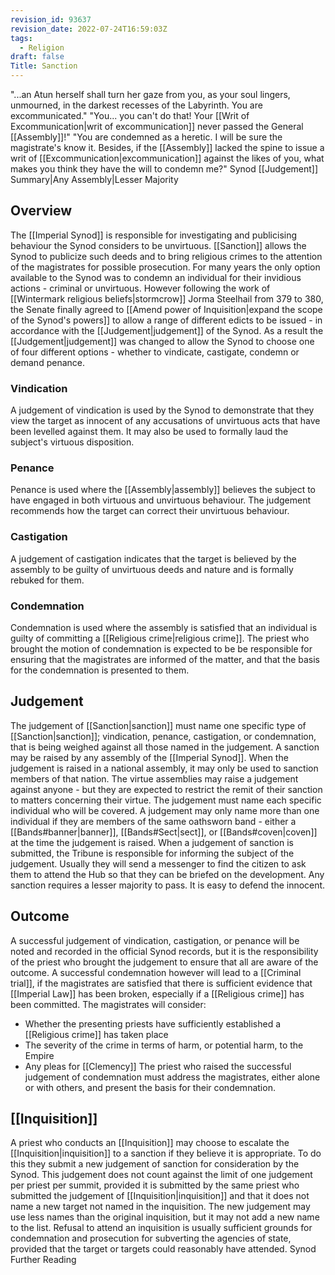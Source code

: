 ```yaml
---
revision_id: 93637
revision_date: 2022-07-24T16:59:03Z
tags:
  - Religion
draft: false
Title: Sanction
---
```

"...an Atun herself shall turn her gaze from you, as your soul lingers, unmourned, in the darkest recesses of the Labyrinth. You are excommunicated."
"You... you can't do that! Your [[Writ of Excommunication|writ of excommunication]] never passed the General [[Assembly]]!"
"You are condemned as a heretic. I will be sure the magistrate's know it. Besides, if the [[Assembly]] lacked the spine to issue a writ of [[Excommunication|excommunication]] against the likes of you, what makes you think they have the will to condemn me?"
Synod [[Judgement]] Summary|Any Assembly|Lesser Majority
## Overview
The [[Imperial Synod]] is responsible for investigating and publicising behaviour the Synod considers to be unvirtuous. [[Sanction]] allows the Synod to publicize such deeds and to bring religious crimes to the attention of the magistrates for possible prosecution.
For many years the only option available to the Synod was to condemn an individual for their invidious actions - criminal or unvirtuous. However following the work of [[Wintermark religious beliefs|stormcrow]] Jorma Steelhail from 379 to 380, the Senate finally agreed to [[Amend power of Inquisition|expand the scope of the Synod's powers]] to allow a range of different edicts to be issued - in accordance with the [[Judgement|judgement]] of the Synod.
As a result the [[Judgement|judgement]] was changed to allow the Synod to choose one of four different options - whether to vindicate, castigate, condemn or demand penance.
### Vindication
A judgement of vindication is used by the Synod to demonstrate that they view the target as innocent of any accusations of unvirtuous acts that have been levelled against them.  It may also be used to formally laud the subject's virtuous disposition.
### Penance
Penance is used where the [[Assembly|assembly]] believes the subject to have engaged in both virtuous and unvirtuous behaviour. The judgement recommends how the target can correct their unvirtuous behaviour.
### Castigation
A judgement of castigation indicates that the target is believed by the assembly to be guilty of unvirtuous deeds and nature and is formally rebuked for them. 
### Condemnation
Condemnation is used where the assembly is satisfied that an individual is guilty of committing a [[Religious crime|religious crime]]. The priest who brought the motion of condemnation is expected to be be responsible for ensuring that the magistrates are informed of the matter, and that the basis for the condemnation is presented to them.
## Judgement
The judgement of [[Sanction|sanction]] must name one specific type of [[Sanction|sanction]]; vindication, penance, castigation, or condemnation, that is being weighed against all those named in the judgement. A sanction may be raised by any assembly of the [[Imperial Synod]]. When the judgement is raised in a national assembly, it may only be used to sanction members of that nation. The virtue assemblies may raise a judgement against anyone - but they are expected to restrict the remit of their sanction to matters concerning their virtue.
The judgement must name each specific individual who will be covered. A judgement may only name more than one individual if they are members of the same oathsworn band - either a  [[Bands#banner|banner]], [[Bands#Sect|sect]], or [[Bands#coven|coven]] at the time the judgement is raised.
When a judgement of sanction is submitted, the Tribune is responsible for informing the subject of the judgement. Usually they will send a messenger to find the citizen to ask them to attend the Hub so that they can be briefed on the development. Any sanction requires a lesser majority to pass.
It is easy to defend the innocent.
## Outcome
A successful judgement of vindication, castigation, or penance will be noted and recorded in the official Synod records, but it is the responsibility of the priest who brought the judgement to ensure that all are aware of the outcome.
A successful condemnation however will lead to a [[Criminal trial]], if the magistrates are satisfied that there is sufficient evidence that [[Imperial  Law]] has been broken, especially if a [[Religious crime]] has been committed. The magistrates will consider:
* Whether the presenting priests have sufficiently established a [[Religious crime]] has taken place
* The severity of the crime in terms of harm, or potential harm, to the Empire
* Any pleas for [[Clemency]]
The priest who raised the successful judgement of condemnation must address the magistrates, either alone or with others, and present the basis for their condemnation.
## [[Inquisition]]
A priest who conducts an [[Inquisition]] may choose to escalate the [[Inquisition|inquisition]] to a sanction if they believe it is appropriate. To do this they submit a new judgement of sanction for consideration by the Synod. This judgement does not count against the limit of one judgement per priest per summit, provided it is submitted by the same priest who submitted the judgement of [[Inquisition|inquisition]] and that it does not name a new target not named in the inquisition. The new judgement may use less names than the original inquisition, but it may not add a new name to the list.
Refusal to attend an inquisition is usually sufficient grounds for condemnation and prosecution for subverting the agencies of state, provided that the target or targets could reasonably have attended.
Synod Further Reading